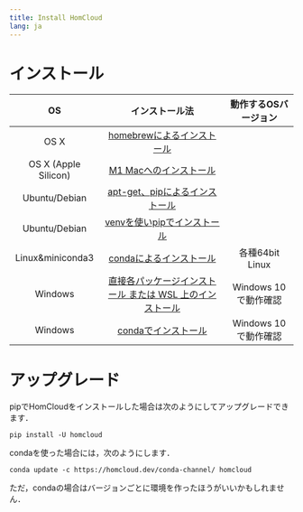 ```yaml
---
title: Install HomCloud
lang: ja
---
```


# インストール

|OS|インストール法|動作するOSバージョン|
|:----:|:----:|:----:|
|OS X|[homebrewによるインストール](install_guide_for_Mac.html)||
|OS X (Apple Silicon)|[M1 Macへのインストール](install_guide_for_M1Mac.html)||
|Ubuntu/Debian|[apt-get、pipによるインストール](install_guide_for_Ubuntu.html)||
|Ubuntu/Debian|[venvを使いpipでインストール](install_guide_for_Ubuntu_venv.html)||
|Linux&miniconda3|[condaによるインストール](install_guide_for_Linux_conda.html)|各種64bit Linux|
|Windows|[直接各パッケージインストール または WSL 上のインストール](install_guide_for_Windows.html)|Windows 10で動作確認|
|Windows|[condaでインストール](install_guide_for_Windows_conda.html)|Windows 10で動作確認|

# アップグレード

pipでHomCloudをインストールした場合は次のようにしてアップグレードできます．

    pip install -U homcloud

condaを使った場合には，次のようにします．

    conda update -c https://homcloud.dev/conda-channel/ homcloud

ただ，condaの場合はバージョンごとに環境を作ったほうがいいかもしれません．
